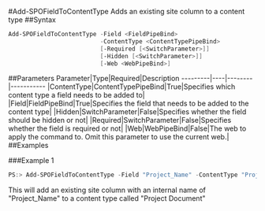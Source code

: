 #Add-SPOFieldToContentType
Adds an existing site column to a content type
##Syntax
```powershell
Add-SPOFieldToContentType -Field <FieldPipeBind>
                          -ContentType <ContentTypePipeBind>
                          [-Required [<SwitchParameter>]]
                          [-Hidden [<SwitchParameter>]]
                          [-Web <WebPipeBind>]
```


##Parameters
Parameter|Type|Required|Description
---------|----|--------|-----------
|ContentType|ContentTypePipeBind|True|Specifies which content type a field needs to be added to|
|Field|FieldPipeBind|True|Specifies the field that needs to be added to the content type|
|Hidden|SwitchParameter|False|Specifies whether the field should be hidden or not|
|Required|SwitchParameter|False|Specifies whether the field is required or not|
|Web|WebPipeBind|False|The web to apply the command to. Omit this parameter to use the current web.|
##Examples

###Example 1
```powershell
PS:> Add-SPOFieldToContentType -Field "Project_Name" -ContentType "Project Document"
```
This will add an existing site column with an internal name of "Project_Name" to a content type called "Project Document"
